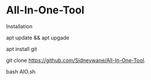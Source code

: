 # All-In-One-Tool
Installation

apt update && apt upgade

apt install git

git clone https://github.com/Sidneywane/All-In-One-Tool.

bash AIO.sh
